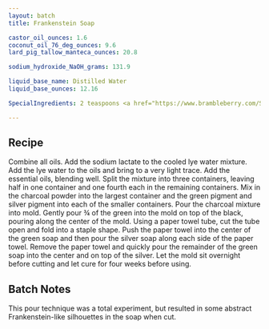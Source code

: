 ```yaml
---
layout: batch
title: Frankenstein Soap

castor_oil_ounces: 1.6
coconut_oil_76_deg_ounces: 9.6
lard_pig_tallow_manteca_ounces: 20.8

sodium_hydroxide_NaOH_grams: 131.9

liquid_base_name: Distilled Water
liquid_base_ounces: 12.16

SpecialIngredients: 2 teaspoons <a href="https://www.brambleberry.com/Sodium-Lactate-P5127.aspx">sodium lactate</a>, 2 teaspoons <a href="http://amzn.to/1P0vDQ6">hardwood activated charcoal powder</a>, 2 teaspoons <a href="https://www.brambleberry.com/Green-Chrome-Oxide-Pigment-P4042.aspx">green chrome oxide pigment</a>, 1 teaspoon <a href="https://www.brambleberry.com/Pewter-Silver-Mica-P6358.aspx">pewter silver mica</a>, .5 oz. <a href="http://amzn.to/2e1QfOg">frankincense essential oil</a>, .5 oz. <a href="http://amzn.to/2egC6zW">cedarwood essential oil</a>.

---
```


## Recipe
Combine all oils. Add the sodium lactate to the cooled lye water mixture.  Add the lye water to the oils and bring to a very light trace. Add the essential oils, blending well. Split the mixture into three containers, leaving half in one container and one fourth each in the remaining containers. Mix in the charcoal powder into the largest container and the green pigment and silver pigment into each of the smaller containers. Pour the charcoal mixture into mold. Gently pour &frac34; of the green into the mold on top of the black, pouring along the center of the mold. Using a paper towel tube, cut the tube open and fold into a staple shape. Push the paper towel into the center of the green soap and then pour the silver soap along each side of the paper towel. Remove the paper towel and quickly pour the remainder of the green soap into the center and on top of the silver. Let the mold sit overnight before cutting and let cure for four weeks before using.

## Batch Notes
This pour technique was a total experiment, but resulted in some abstract Frankenstein-like silhouettes in the soap when cut.